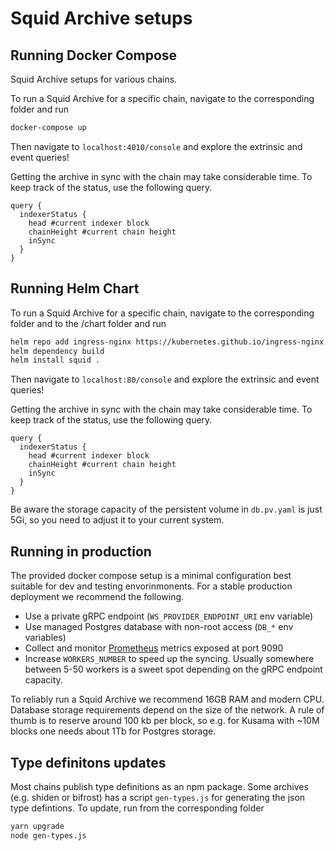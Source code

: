 # Squid Archive setups

## Running Docker Compose

Squid Archive setups for various chains.

To run a Squid Archive for a specific chain, navigate to the corresponding folder and run

```sh
docker-compose up
```

Then navigate to `localhost:4010/console` and explore the extrinsic and event queries!

Getting the archive in sync with the chain may take considerable time. To keep track of the status, use the following query.

```gql
query {
  indexerStatus {
    head #current indexer block
    chainHeight #current chain height
    inSync
  }
}
```

## Running Helm Chart

To run a Squid Archive for a specific chain, navigate to the corresponding folder and to the /chart folder and run

```sh
helm repo add ingress-nginx https://kubernetes.github.io/ingress-nginx
helm dependency build
helm install squid .
```

Then navigate to `localhost:80/console` and explore the extrinsic and event queries!

Getting the archive in sync with the chain may take considerable time. To keep track of the status, use the following query.

```gql
query {
  indexerStatus {
    head #current indexer block
    chainHeight #current chain height
    inSync
  }
}
```

Be aware the storage capacity of the persistent volume in `db.pv.yaml` is just 5Gi, so you need to adjust it to your current system.

## Running in production

The provided docker compose setup is a minimal configuration best suitable for dev and testing envorinmonents. For a stable production deployment we recommend the following.

- Use a private gRPC endpoint (`WS_PROVIDER_ENDPOINT_URI` env variable)
- Use managed Postgres database with non-root access (`DB_*` env variables)
- Collect and monitor [Prometheus](https://prometheus.io/) metrics exposed at port 9090
- Increase `WORKERS_NUMBER` to speed up the syncing. Usually somewhere between 5-50 workers is a sweet spot depending on the gRPC endpoint capacity.

To reliably run a Squid Archive we recommend 16GB RAM and modern CPU. Database storage requirements depend on the size of the network. A rule of thumb is to reserve around 100 kb per block, so e.g. for Kusama with ~10M blocks one needs about 1Tb for Postgres storage.

## Type definitons updates

Most chains publish type definitions as an npm package. Some archives (e.g. shiden or bifrost) has a script `gen-types.js` for generating the json type defintions. To update, run from the corresponding folder

```bash
yarn upgrade
node gen-types.js
```
